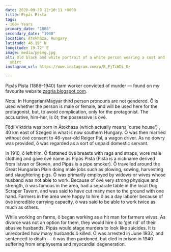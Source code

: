 ```yaml
---
date: 2020-09-29 12:10:11 +0000
title: Pipás Pista
tags:
- 100+ Years
primary_date: "1886"
secondary_date: "1940"
location: Átokháza, Hungary
latitude: 46.19° N
longitude: 19.72° E
image: media/ppimg.jpg
alt: Old black and white portrait of a white person wearing a coat and a buttoned-up
  shirt
instagram_url: https://www.instagram.com/p/B_FjTiWDi_K/

---
```

Pipás Pista (1886–1940) farm worker convicted of murder — found on my favourite website [zagria.blogspot.com](http://zagria.blogspot.com).

Note: In Hungarian/Magyar third person pronouns are not gendered. Ő is used whether the person is male or female, and will be used here for the protagonist, but, to avoid complication, only for the protagonist. The accusative, him-her, is őt; the possessive is övé.

Fődi Viktória was born in Átokháza (which actually means 'curse house') , 40 km east of Szeged in what is now southern Hungary. Ő was then married without övé consent to 46-year-old Reiger Pál, a wagon driver. As no dowry was provided, ő was regarded as a sort of unpaid domestic servant.

In 1910, ő left him. Ő flattened övé breasts with rags and straps, wore male clothing and gave övé name as Pipás Pista (Pista is a nickname derived from Istvan or Steven, and Pipás is a pipe smoker). Ő travelled around the Great Hungarian Plain doing male jobs such as plowing, sowing, harvesting and slaughtering pigs. Ő was primarily employed by widows or wives whose husband was not able to work. Because of övé very strong physique and strength, ö was famous in the area, had a separate table in the local Dog Scraper Tavern, and was said to have cut many men to the ground with one hand. Farmers in the area were happy to hire ö as a day laborer because of övé incredible carrying capacity, ö was said to be able to work twice as much as others.

While working on farms, ö began working as a hit man for farmers wives. As divorce was not an option for them, they would hire ö to ‘get rid’ of their abusive husbands. Pipás would stage murders to look like suicides. It is unrecorded how many husbands ö killed. Ö was arrested in June 1932, and sentenced to death — ö was then pardoned, but died in prison in 1940 suffering from emphysema and myocardial degeneration.